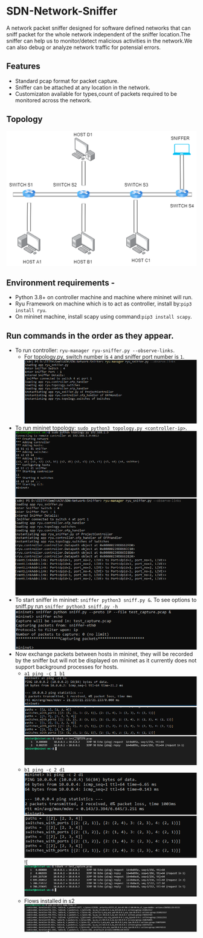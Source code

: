 # SDN-Network-Sniffer
A network packet sniffer designed for software defined networks that can sniff packet for the whole network independent of the sniffer location.The sniffer can help us to monitor/detect malicious activities in the network.We can also debug or analyze network traffic for potensial errors.

## Features
- Standard pcap format for packet capture.
- Sniffer can be attached at any location in the network.
- Customizaton available for types,count of packets required to be monitored across the network.

## Topology
![Topology](screenshots/topology.png)

<!-- Order of screenshots -
* screenshots/ryu_start.PNG
* screenshots/starting_mininet.PNG
* screenshots/ryu_after_mininet_start.PNG
* screenshots/starting_sniffer.PNG
* screenshots/ping_a1_b1.PNG
* screenshots/ryu_after_ping_a1_b1.PNG
* screenshots/capture_after_ping_a1_b1.PNG
* screenshots/ping_b1_d1.PNG
* screenshots/ryu_after_ping_b1_d1.PNG
* screenshots/capture_after_ping_b1_d1.PNG
* screenshots/s2_flows.PNG -->

## Environment requirements -
* Python 3.8+ on controller machine and machine where mininet will run.
* Ryu Framework on machine which is to act as controller, install by:`pip3 install ryu`.
* On mininet machine, install scapy using command:`pip3 install scapy`.

## Run commands in the order as they appear.
* To run controller: `ryu-manager ryu-sniffer.py --observe-links`.
    * For topology.py, switch number is `4` and sniffer port number is `1`. <br>
    ![ryu-start](screenshots/ryu_start.PNG)
* To run mininet topology: `sudo python3 topology.py <controller-ip>`.<br>
    ![mininet-start](screenshots/starting_mininet.PNG)
    ![ryu-after-mininet-start](screenshots/ryu_after_mininet_start.PNG)
* To start sniffer in mininet: `sniffer python3 sniff.py &`. To see options to sniff.py run `sniffer python3 sniff.py -h` <br>
    ![sniffer-start](screenshots/starting_sniffer.PNG)
* Now exchange packets between hosts in mininet, they will be recorded by the sniffer but will not be displayed on mininet as it currently does not support background processes for hosts. 
    * `a1 ping -c 1 b1` <br>
    ![ping-a1-b1](screenshots/ping_a1_b1.PNG)
    ![ryu-after-ping-a1-b1](screenshots/ryu_after_ping_a1_b1.PNG)
    ![packet-capture](screenshots/capture_after_ping_a1_b1.PNG)
    * `b1 ping -c 2 d1` <br>
    ![ping-a1-b1](screenshots/ping_b1_d1.PNG)
    ![ryu-after-ping-b1-d1](screenshots/ryu_after_ping_b1_d1.PNG)
    ![![packet-capture](screenshots/capture_after_ping_b1_d1.PNG)
    * Flows installed in s2
    ![s2-flows](screenshots/s2_flows.PNG)
